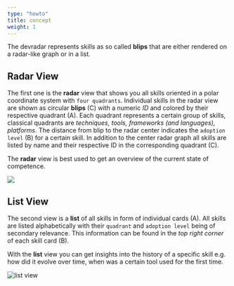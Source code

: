 ```yaml
---
type: "howto"
title: concept
weight: 1
---
```


The devradar represents skills as so called **blips** that are either rendered on a radar-like graph or in a list.

## Radar View

The first one is the **radar** view that shows you all skills oriented in a polar coordinate system with `four quadrants`.
Individual skills in the radar view are shown as circular **blips** (C) with a numeric _ID_ and colored by their respective quadrant (A).
Each quadrant represents a certain group of skills, classical quadrants are _techniques, tools, frameworks (and languages), platforms_.
The distance from blip to the radar center indicates the `adoption level` (B) for a certain skill.
In addition to the center radar graph all skills are listed by name and their respective ID in the corresponding quadrant (C).

The **radar** view is best used to get an overview of the current state of competence.

![](/images/howto/radar-elements.png)

## List View

The second view is a **list** of all skills in form of individual cards (A).
All skills are listed alphabetically with their `quadrant` and `adoption level` being of secondary relevance.
This information can be found in the _top right corner_ of each skill card (B).

With the **list** view you can get insights into the history of a specific skill e.g. how did it evolve over time, when was a certain tool used for the first time.

![list view](/images/howto/list-elements.png)
